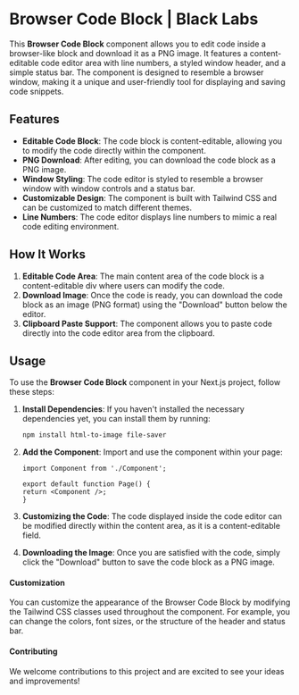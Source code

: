 # Browser Code Block | Black Labs

This **Browser Code Block** component allows you to edit code inside a browser-like block and download it as a PNG image. It features a content-editable code editor area with line numbers, a styled window header, and a simple status bar. The component is designed to resemble a browser window, making it a unique and user-friendly tool for displaying and saving code snippets.

## Features

- **Editable Code Block**: The code block is content-editable, allowing you to modify the code directly within the component.
- **PNG Download**: After editing, you can download the code block as a PNG image.
- **Window Styling**: The code editor is styled to resemble a browser window with window controls and a status bar.
- **Customizable Design**: The component is built with Tailwind CSS and can be customized to match different themes.
- **Line Numbers**: The code editor displays line numbers to mimic a real code editing environment.

## How It Works

1. **Editable Code Area**: The main content area of the code block is a content-editable div where users can modify the code.
2. **Download Image**: Once the code is ready, you can download the code block as an image (PNG format) using the "Download" button below the editor.
3. **Clipboard Paste Support**: The component allows you to paste code directly into the code editor area from the clipboard.

## Usage

To use the **Browser Code Block** component in your Next.js project, follow these steps:

1. **Install Dependencies**:
   If you haven't installed the necessary dependencies yet, you can install them by running:

   ```bash
   npm install html-to-image file-saver

2. **Add the Component**: 
Import and use the component within your page:
   ```
   import Component from './Component';
   
   export default function Page() {
   return <Component />;
   }

3. **Customizing the Code**: The code displayed inside the code editor can be modified directly within the content area, as it is a content-editable field.


4. **Downloading the Image**: Once you are satisfied with the code, simply click the "Download" button to save the code block as a PNG image.


#### Customization

You can customize the appearance of the Browser Code Block by modifying the Tailwind CSS classes used throughout the component. For example, you can change the colors, font sizes, or the structure of the header and status bar.


#### Contributing

We welcome contributions to this project and are excited to see your ideas and improvements!
